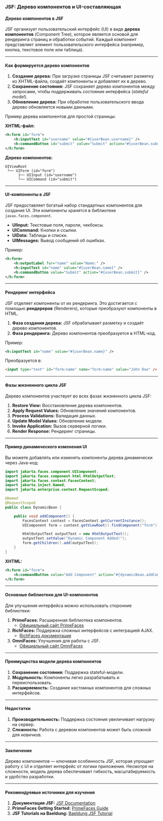 ### **JSF: Дерево компонентов и UI-составляющая**

#### **Дерево компонентов в JSF**
JSF организует пользовательский интерфейс (UI) в виде **дерева компонентов** (Component Tree), которое является основой для рендеринга страниц и обработки событий. Каждый компонент представляет элемент пользовательского интерфейса (например, кнопка, текстовое поле или таблица).

---

#### **Как формируется дерево компонентов**
1. **Создание дерева:** При загрузке страницы JSF считывает разметку из XHTML-файла, создаёт компоненты и добавляет их в дерево.
2. **Сохранение состояния:** JSF сохраняет дерево компонентов между запросами, чтобы поддерживать состояние интерфейса (*stateful model*).
3. **Обновление дерева:** При обработке пользовательского ввода дерево обновляется новыми данными.

Пример дерева компонентов для простой страницы:

**XHTML-файл:**
```xml
<h:form id="form">
    <h:inputText id="username" value="#{userBean.username}" />
    <h:commandButton id="submit" value="Submit" action="#{userBean.submit}" />
</h:form>
```

**Дерево компонентов:**
```
UIViewRoot
 └── UIForm (id="form")
      ├── UIInput (id="username")
      └── UICommand (id="submit")
```

---

#### **UI-компоненты в JSF**
JSF предоставляет богатый набор стандартных компонентов для создания UI. Эти компоненты хранятся в библиотеке `javax.faces.component`.

- **UIInput:** Текстовые поля, пароли, чекбоксы.
- **UICommand:** Кнопки и ссылки.
- **UIData:** Таблицы и списки.
- **UIMessages:** Вывод сообщений об ошибках.

Пример:
```xml
<h:form>
    <h:outputLabel for="name" value="Name:" />
    <h:inputText id="name" value="#{userBean.name}" />
    <h:commandButton value="Submit" action="#{userBean.submit}" />
</h:form>
```

---

#### **Рендеринг интерфейса**
JSF отделяет компоненты от их рендеринга. Это достигается с помощью **рендереров** (Renderers), которые преобразуют компоненты в HTML.

1. **Фаза создания дерева:** JSF обрабатывает разметку и создаёт дерево компонентов.
2. **Фаза рендеринга:** Дерево компонентов преобразуется в HTML-код.

Пример:
```xml
<h:inputText id="name" value="#{userBean.name}" />
```

Преобразуется в:
```html
<input type="text" id="form:name" name="form:name" value="John Doe" />
```

---

#### **Фазы жизненного цикла JSF**
Дерево компонентов участвует во всех фазах жизненного цикла JSF:

1. **Restore View:** Восстановление дерева компонентов.
2. **Apply Request Values:** Обновление значений компонентов.
3. **Process Validations:** Валидация данных.
4. **Update Model Values:** Обновление модели.
5. **Invoke Application:** Вызов серверной логики.
6. **Render Response:** Рендеринг страницы.

---

#### **Пример динамического изменения UI**
Вы можете добавлять или изменять компоненты дерева динамически через Java-код:

```java
import jakarta.faces.component.UIComponent;
import jakarta.faces.component.html.HtmlOutputText;
import jakarta.faces.context.FacesContext;
import jakarta.inject.Named;
import jakarta.enterprise.context.RequestScoped;

@Named
@RequestScoped
public class DynamicBean {

    public void addComponent() {
        FacesContext context = FacesContext.getCurrentInstance();
        UIComponent form = context.getViewRoot().findComponent("form");

        HtmlOutputText outputText = new HtmlOutputText();
        outputText.setValue("Dynamic Component Added!");
        form.getChildren().add(outputText);
    }
}
```

**XHTML:**
```xml
<h:form id="form">
    <h:commandButton value="Add Component" action="#{dynamicBean.addComponent}" />
</h:form>
```

---

#### **Основные библиотеки для UI-компонентов**
Для улучшения интерфейса можно использовать сторонние библиотеки:
1. **PrimeFaces:** Расширенная библиотека компонентов.
   - [Официальный сайт PrimeFaces](https://www.primefaces.org/)
2. **RichFaces:** Поддержка сложных интерфейсов с интеграцией AJAX.
   - [RichFaces документация](https://github.com/richfaces)
3. **OmniFaces:** Улучшения для работы с JSF.
   - [Официальный сайт OmniFaces](https://omnifaces.org/)

---

#### **Преимущества модели дерева компонентов**
1. **Сохранение состояния:** Поддержка stateful-модели.
2. **Модульность:** Компоненты легко разрабатывать и переиспользовать.
3. **Расширяемость:** Создание кастомных компонентов для сложных интерфейсов.

---

#### **Недостатки**
1. **Производительность:** Поддержка состояния увеличивает нагрузку на сервер.
2. **Сложность:** Работа с деревом компонентов может быть сложной для новичков.

---

#### **Заключение**
Дерево компонентов — ключевая особенность JSF, которая упрощает работу с UI и отделяет интерфейс от логики приложения. Несмотря на сложности, модель дерева обеспечивает гибкость, масштабируемость и удобство разработки.

---

#### **Рекомендуемые источники для изучения**
1. **Документация JSF:** [JSF Documentation](https://javaee.github.io/javaee-spec/javadocs/javax/faces/package-summary.html)
2. **PrimeFaces Getting Started:** [PrimeFaces Guide](https://www.primefaces.org/getting-started)
3. **JSF Tutorials на Baeldung:** [Baeldung JSF Tutorial](https://www.baeldung.com/jsf)
